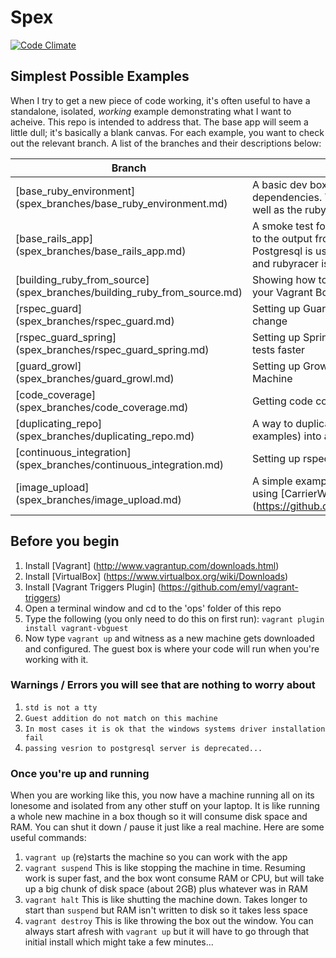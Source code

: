 Spex
====

[![Code Climate](https://codeclimate.com/github/eyefodder/spex/badges/gpa.svg)](https://codeclimate.com/github/eyefodder/spex)

## Simplest Possible Examples

When I try to get a new piece of code working, it's often useful to have a standalone, isolated, _working_   example demonstrating what I want to acheive. This repo is intended to address that. The base app will seem a little dull; it's basically a blank canvas. For each example, you want to check out the relevant branch. A list of the branches and their descriptions below:

Branch | Description
-------|------------
[base_ruby_environment] (spex_branches/base_ruby_environment.md) | A basic dev box for ruby development. No Rails dependencies. The box installs postgres and sqlite, as well as the ruby 2.1 dev package (can be configured)
[base_rails_app] (spex_branches/base_rails_app.md) | A smoke test for a rails dev environment, and as close to the output from `rails new ...` as possible. Postgresql is used for Active record instead of SQlite and rubyracer is used as a JavaScript runtime
[building_ruby_from_source] (spex_branches/building_ruby_from_source.md)| Showing how to compile Ruby from source as part of your Vagrant Box setup
[rspec_guard] (spex_branches/rspec_guard.md) | Setting up Guard to to run your RSpec tests when files change
[rspec_guard_spring] (spex_branches/rspec_guard_spring.md) | Setting up Spring with Rspec and Guard to run your tests faster
[guard_growl] (spex_branches/guard_growl.md) | Setting up Growl to get notifications from your Virtual Machine
[code_coverage] (spex_branches/code_coverage.md) | Getting code coverage setup on your app
[duplicating_repo] (spex_branches/duplicating_repo.md) | A way to duplicate a rails app (e.g. one of these examples) into a new repo
[continuous_integration] (spex_branches/continuous_integration.md) | Setting up rspec to output Ci friendly reports
[image_upload] (spex_branches/image_upload.md) | A simple example of uploading images to the server using [CarrierWave] (https://github.com/carrierwaveuploader/carrierwave)


## Before you begin
1. Install [Vagrant] (http://www.vagrantup.com/downloads.html)
2. Install [VirtualBox] (https://www.virtualbox.org/wiki/Downloads)
3. Install [Vagrant Triggers Plugin] (https://github.com/emyl/vagrant-triggers)
4. Open a terminal window and cd to the 'ops' folder of this repo
5. Type the following (you only need to do this on first run): `vagrant plugin install vagrant-vbguest`
6. Now type `vagrant up` and witness as a new machine gets downloaded and configured. The guest box is where your code will run when you're working with it.


### Warnings / Errors you will see that are nothing to worry about
1. `std is not a tty`
2. `Guest addition do not match on this machine`
3. `In most cases it is ok that the windows systems driver installation fail`
4. `passing vesrion to postgresql server is deprecated...`

### Once you're up and running
When you are working like this, you now have a machine running all on its lonesome and isolated from any other stuff on your laptop. It is like running a whole new machine in a box though so it will consume disk space and RAM. You can shut it down / pause it just like a real machine. Here are some useful commands:

1. `vagrant up` (re)starts the machine so you can work with the app
2. `vagrant suspend` This is like stopping the machine in time. Resuming work is super fast, and the box wont consume RAM or CPU, but will take up a big chunk of disk space (about 2GB) plus whatever was in RAM
3. `vagrant halt` This is like shutting the machine down. Takes longer to start than `suspend` but RAM isn't written to disk so it takes less space
4. `vagrant destroy` This is like throwing the box out the window. You can always start afresh with `vagrant up` but it will have to go through that initial install which might take a few minutes...
